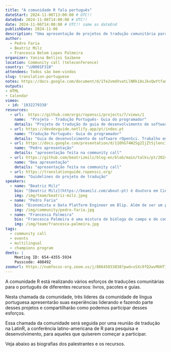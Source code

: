 ```yaml
---
title: "A comunidade R fala português"
dateStart: 2024-11-06T13:00:00 # UTC!!
dateEnd: 2024-11-06T14:00:00 # UTC!!
date: 2024-11-06T14:00:00 # UTC!! same as dateEnd
publishDate: 2024-11-06
description: "Uma apresentação de projetos de tradução comunitária para o português na comunidade R."
author:
  - Pedro Faria
  - Beatriz Milz
  - Francesca Belem Lopes Palmeira 
organizer: Yanina Bellini Saibene
location: Community call (teleconference)
country: "\U0001F310"
attendees: Todos são bem-vindos
slug: translation-portuguese
notes: https://docs.google.com/document/d/1Te2vmdVvatLlNRk18sJkvQwYtfamJfK0mlw87U9W83Q/edit?usp=sharing
outputs:
- HTML
- Calendar 
vimeo:
 - id: '1032279338'
resources:
  - url:  https://github.com/orgs/ropensci/projects/7/views/1
    name:  "Projeto - Tradução Português- Guia do programador"
    details: "Projeto de tradução do guia de desenvolvimento de software rOpenSci para português."
  - url: https://devdevguide.netlify.app/pt/index.pt
    name: "Tradução Português- Guia do programador"
    details: "Guia de desenvolvimento de software rOpenSci. Trabalho em andamento para português."
  - url: https://docs.google.com/presentation/d/11OhG74W2Sg2IjZtSjlenc18ExI2IdxZtpZ7JvuSnFSU/edit?usp=sharing
    name: "Pedro apresentação"
    details: "apresentação feita na community call"
  - url: https://github.com/beatrizmilz/blog-en/blob/main/talks/pt/2024-11-05-rOpenSci-traducao-pt/slides.pdf
    name: "Bea apresentação"
    details: "apresentação feita na community call"
  - url: https://translationguide.ropensci.org/
    name: "Guidelines do projeto de tradução"
speakers:  
  - name: "Beatriz Milz"
    bio: "[Beatriz Milz](https://beamilz.com/about-pt) é doutora em Ciência Ambiental e atualmente é pesquisadora de pós-doutorado na Universidade Federal do ABC (UFABC), Brasil. Ela é co-organizadora da [R-Ladies São Paulo](https://rladies-sp.org/) e está liderando o tradução voluntária pela comunidade da segunda edição do livro [R for Data Science into Portuguese](https://cienciadedatos.github.io/pt-r4ds/). Beatriz contribuiu para pacotes disponíveis no CRAN, como [dados](https://cienciadedatos.github.io/dados/), [odbr](https://hsvab.github.io/odbr/), e [geobr](https://ipeagit.github.io/geobr/index.html). Como membra da comunidade rOpenSci, ela revisou pacotes como [qualR](https://docs.ropensci.org/qualR/) e [frictionless](https://docs.ropensci.org/frictionless/), foi mentora na primeira turma do [rOpenSci Champions Program](https://ropensci.org/champions/) atua como [editora de revisão de software](https://ropensci.org/blog/2024/07/03/editors2024/)"
    img: /img/team/beatriz-milz.jpeg
  - name: "Pedro Faria"
    bio: "Economista e Data Platform Engineer em Blip. Além de ser um profissional experiente no mercado de dados, usando principalmente R, SQL, Python, Databricks e Apache Spark, Pedro também é apaixonado por open-source, e é autor de vários livros abertos como [Introdução à linguagem R: seus fundamentos e sua prática](https://pedro-faria.netlify.app/publications/book/introducao_linguagem_r/pt/), [Introduction to pyspark](https://pedro-faria.netlify.app/publications/book/introd-pyspark/en/), e [Introduction to Zig: a project-based book](https://pedro-faria.netlify.app/publications/book/zig-book/en/). Mais detalhes em: <https://pedro-faria.netlify.app/>"
    img: /img/community/pedro-faria.jpg
  - name: "Francesca Palmeira"
    bio: "Francesca Palmeira é uma mistura de bióloga de campo e de computador. Tem experiência em Ecologia Aplicada, Modelagem Ecológica e Biologia da Conservação. Trabalha com as linguagens R e BUGS. Presta serviços em análise e visualização de dados socioambientais e de biodiversidade por meio da [analisaR](https://analisar.github.io/). É coorganizadora das [RLadies Ribeirão Preto](https://www.meetup.com/rladies-ribeirao-preto/). Participa do [rOpenSci Champions Program 2023-2024](https://ropensci.org/blog/2024/02/15/champions-program-champions-2024/) e como parte deste treinamento está desenvolvendo o pacote [pcir (Potential for Conflict Index in R)](https://fblpalmeira.github.io/pcir/) para medir o potencial de conflito entre grupos de interesse."
    img: /img/team/francesca-palmeira.jpg
tags:
  - community call
  - events
  - multilingual
  - champions program
deets: |
    Meeting ID: 654-4355-5934
    Passcode: 408492
zoomurl: https://numfocus-org.zoom.us/j/88645833838?pwd=sSXc9fQ2wvMUHTjW5n2mt5tQtocZue.1
---
```


A comunidade R está realizando vários esforços de traduções comunitárias para o português de diferentes recursos: livros, pacotes e guias.

Nesta chamada da comunidade, três líderes da comunidade de língua portuguesa apresentarão suas experiências liderando e fazendo parte desses projetos e compartilharão como podemos participar desses esforços. 

Essa chamada da comunidade será seguida por uma reunião de tradução na LatinR, a conferência latino-americana de R para pesquisa e desenvolvimento, para aqueles que quiserem começar a participar.  

Veja abaixo as biografias dos palestrantes e os recursos.


